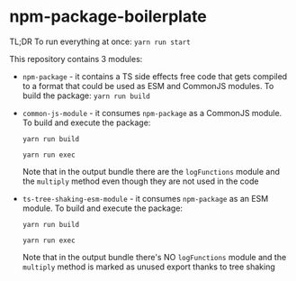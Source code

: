 # npm-package-boilerplate

TL;DR To run everything at once: `yarn run start`

This repository contains 3 modules:

- `npm-package` - it contains a TS side effects free code that gets compiled to a format that could be used as ESM and CommonJS modules. To build the package:
`yarn run build`

- `common-js-module` - it consumes `npm-package` as a CommonJS module. To build and execute the package:

    `yarn run build`

    `yarn run exec`

    Note that in the output bundle there are the `logFunctions` module and the `multiply` method even though they are not used in the code

- `ts-tree-shaking-esm-module` - it consumes `npm-package` as an ESM module. To build and execute the package:

  `yarn run build`

  `yarn run exec`

  Note that in the output bundle there's NO `logFunctions` module and the `multiply` method is marked as unused export thanks to tree shaking
